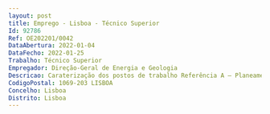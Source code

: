 ```yaml
--- 
layout: post
title: Emprego - Lisboa - Técnico Superior
Id: 92786
Ref: OE202201/0042
DataAbertura: 2022-01-04
DataFecho: 2022-01-25
Trabalho: Técnico Superior
Empregador: Direção-Geral de Energia e Geologia
Descricao: Caraterização dos postos de trabalho Referência A – Planeamento Energético e Estatística   1 posto de trabalho   Sede   Lisboa Nível habilitacional  Licenciatura em Engenharia, Economia, Gestão, Estatística, Matemática ou Matemática Aplicada à EconomiaCaracterização do posto de trabalho  funções consultivas de estudo, planeamento, conceção e aplicação de métodos e processos inerentes à sua qualificação profissional nos seguintes domínios de atividade  recolha, validação e tratamento de dados de modo a assegurar a produção, com qualidade, de dados estatísticos da energia, assim como a elaboração e publicação de questionários e relatórios estatísticos periódicos nacionais, comunitários e internacionais que permitam uma melhor divulgação da informação disponível e a caracterização do sector energético  desenho e análise de planos e instrumentos de política energética para apoio à decisão política, elaboração de relatórios de monitorização a nível nacional e internacional, análises prospetivas de evolução do sistema energético, cálculo de indicadores energéticos, bem como outros necessários na prossecução e aplicação das competências e atribuições da DGEG.Referência B   Área Jurídica   2 postos trabalho – Sede   Lisboa Nível habilitacional  Licenciatura em Direito Caracterização do posto de trabalho  Funções consultivas de estudo, planeamento, conceção e aplicação de métodos e processos inerentes à sua qualificação profissional nos seguintes domínios de atividade  prestar apoio e assessoria jurídica na área da energia e dos recursos geológicos  elaborar pareceres e informações e proceder a estudos de natureza técnica e jurídica no âmbito da atividade da DGEG  preparar ou colaborar na elaboração de projetos de diplomas legais, de regulamentos e de outros atos normativos, efetuando os necessários estudos prévios, no âmbito da energia e dos recursos geológicos  coordenar a prestação de informação necessária à Secretaria Geral da tutela, em articulação com as respetivas unidades orgânicas, no âmbito do contencioso administrativo e das impugnações administrativas  acompanhar a evolução da legislação comunitária e proceder à análise das adaptações a introduzir no ordenamento jurídico interno  elaborar e apreciar minutas de contratos, protocolos e outros documentos de natureza similar  acompanhar e instruir processos tendentes à instauração de processos de execução fiscal e contraordenacional, acompanhar a tramitação de pedidos de acesso e reutilização de informação administrativa e promover a divulgação ativa de informação administrativa  assegurar o comprimento das políticas de privacidade e proteção de dados  controlar e regular a conformidade do RGPD  recolher informação para identificar atividades de tratamento  controlar e acompanhar a produção de avaliações de impacto sobre proteção de dados  manter atualizado os registos das atividades de tratamento de dados.Referência C   Informação Geográfica e Ordenamento do Território   1 posto de trabalho   Sede Lisboa Nível habilitacional  Licenciatura em Gestão e Planeamento do Território, Arquitetura, Ambiente, Geografia e Planeamento Regional, e afinsCaraterização do posto de trabalho  Funções consultivas de estudo, conceção e aplicação de métodos e processo inerentes à sua qualificação profissional, nos seguintes domínios de atividade  participação na elaboração dos Instrumentos de Gestão Territorial (IGT’s), designadamente do Programa Nacional da Politica de Ordenamento do Território, dos Planos Diretores Municipais (PDM), Planos Regionais de Ordenamento do Território, Planos de Urbanização ou Planos de Pormenor, entre outros  promover a preservação do ambiente no âmbito da energia e dos recursos geológicos  colaborar com os organismos competentes nos domínios do ordenamento do território e da proteção do ambiente  Partilhar informação relevante para o aproveitamento dos recursos energéticos e geológicos.
CodigoPostal: 1069-203 LISBOA
Concelho: Lisboa
Distrito: Lisboa
--- 
```

